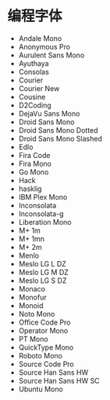 
# 编程字体

- Andale Mono
- Anonymous Pro
- Aurulent Sans Mono
- Ayuthaya
- Consolas
- Courier
- Courier New
- Cousine
- D2Coding
- DejaVu Sans Mono
- Droid Sans Mono
- Droid Sans Mono Dotted
- Droid Sans Mono Slashed
- Edlo
- Fira Code
- Fira Mono
- Go Mono
- Hack
- hasklig
- IBM Plex Mono
- Inconsolata
- Inconsolata-g
- Liberation Mono
- M+ 1m
- M+ 1mn
- M+ 2m
- Menlo
- Meslo LG L DZ
- Meslo LG M DZ
- Meslo LG S DZ
- Monaco
- Monofur
- Monoid
- Noto Mono
- Office Code Pro
- Operator Mono
- PT Mono
- QuickType Mono
- Roboto Mono
- Source Code Pro
- Source Han Sans HW
- Source Han Sans HW SC
- Ubuntu Mono
